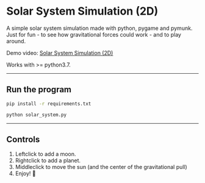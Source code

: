 # Solar System Simulation (2D)

A simple solar system simulation made with python, pygame and pymunk.
Just for fun - to see how gravitational forces could work - and to play around.

Demo video: <a href="https://www.youtube.com/watch?v=WyyJNSKWbjk">Solar System Simulation (2D)</a>

Works with >= python3.7.

---

## Run the program

```bash
pip install -r requirements.txt
```

```bash
python solar_system.py
```

---

## Controls

1. Leftclick to add a moon.
2. Rightclick to add a planet.
3. Middleclick to move the sun (and the center of the gravitational pull)
4. Enjoy! 🚀
